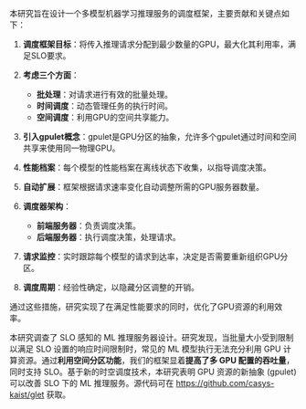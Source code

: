 本研究旨在设计一个多模型机器学习推理服务的调度框架，主要贡献和关键点如下：

1. **调度框架目标**：将传入推理请求分配到最少数量的GPU，最大化其利用率，满足SLO要求。

2. **考虑三个方面**：
   - **批处理**：对请求进行有效的批量处理。
   - **时间调度**：动态管理任务的执行时间。
   - **空间调度**：利用GPU的空间共享能力。

3. **引入gpulet概念**：gpulet是GPU分区的抽象，允许多个gpulet通过时间和空间共享来使用同一物理GPU。

4. **性能档案**：每个模型的性能档案在离线状态下收集，以指导调度决策。

5. **自动扩展**：框架根据请求速率变化自动调整所需的GPU服务器数量。

6. **调度器架构**：
   - **前端服务器**：负责调度决策。
   - **后端服务器**：执行调度决策，处理请求。

7. **请求监控**：实时跟踪每个模型的请求到达率，决定是否需要重新组织GPU分区。

8. **调度周期**：经验性确定，以隐藏分区调整的开销。

通过这些措施，研究实现了在满足性能要求的同时，优化了GPU资源的利用效率。





本研究调查了 SLO 感知的 ML 推理服务器设计。研究发现，当批量大小受到限制以满足 SLO 设置的响应时间限制时，常见的 ML 模型执行无法充分利用 GPU 计算资源。通过**利用空间分区功能**，我们的框架显着**提高了多 GPU 配置的吞吐量**，同时支持 SLO。基于新的时空调度技术，本研究表明 GPU 资源的新抽象 (gpulet) 可以改善 SLO 下的 ML 推理服务。源代码可在 https://github.com/casys-kaist/glet 获取。